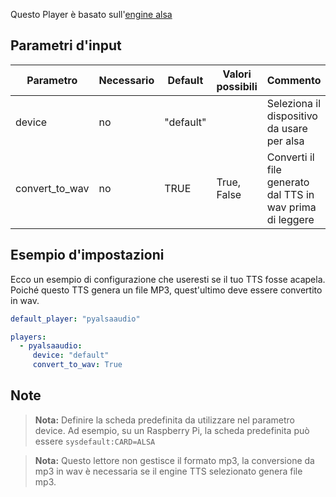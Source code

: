 
Questo Player è basato sull'[engine alsa](https://larsimmisch.github.io/pyalsaaudio/libalsaaudio.html)

## Parametri d'input

| Parametro      |Necessario| Default   |Valori possibili| Commento                                                  |
|----------------|----------|-----------|----------------|-----------------------------------------------------------|
| device         | no       | "default" |                | Seleziona il dispositivo da usare per alsa                |
| convert_to_wav | no       | TRUE      | True, False    | Converti il ​​file generato dal TTS in wav prima di leggere |

## Esempio d'impostazioni

Ecco un esempio di configurazione che useresti se il tuo TTS fosse acapela. Poiché questo TTS genera un file MP3, quest'ultimo deve essere convertito in wav.
```yaml
default_player: "pyalsaaudio"

players:
  - pyalsaaudio:
     device: "default"
     convert_to_wav: True
```

## Note

>**Nota:** Definire la scheda predefinita da utilizzare nel parametro device.
Ad esempio, su un Raspberry Pi, la scheda predefinita può essere `sysdefault:CARD=ALSA`

>**Nota:** Questo lettore non gestisce il formato mp3, la conversione da mp3 in wav è necessaria se il engine TTS selezionato genera file mp3.

